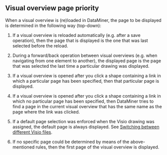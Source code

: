 ## Visual overview page priority

When a visual overview is (re)loaded in DataMiner, the page to be displayed is determined in the following way (top-down):

1. If a visual overview is reloaded automatically (e.g. after a save operation), then the page that is displayed is the one that was last selected before the reload.

2. During a forward/back operation between visual overviews (e.g. when navigating from one element to another), the displayed page is the page that was selected the last time a particular drawing was displayed.

3. If a visual overview is opened after you click a shape containing a link in which a particular page has been specified, then that particular page is displayed.

4. If a visual overview is opened after you click a shape containing a link in which no particular page has been specified, then DataMiner tries to find a page in the current visual overview that has the same name as the page where the link was clicked.

5. If a default page selection was enforced when the Visio drawing was assigned, the default page is always displayed. See [Switching between different Visio files](../protocols/Managing_Visio_files_linked_to_protocols.md#switching-between-different-visio-files).

6. If no specific page could be determined by means of the above-mentioned rules, then the first page of the visual overview is displayed.
